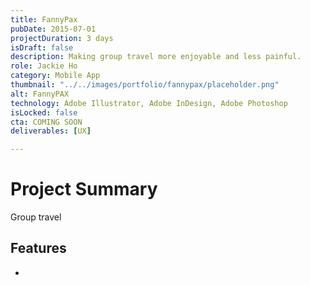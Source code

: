 ```yaml
---
title: FannyPax
pubDate: 2015-07-01
projectDuration: 3 days
isDraft: false
description: Making group travel more enjoyable and less painful.
role: Jackie Ho
category: Mobile App
thumbnail: "../../images/portfolio/fannypax/placeholder.png"
alt: FannyPAX
technology: Adobe Illustrator, Adobe InDesign, Adobe Photoshop
isLocked: false
cta: COMING SOON
deliverables: [UX]

---
```

 
# Project Summary
Group travel 


## Features
- 

